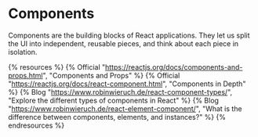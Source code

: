 # Components

Components are the building blocks of React applications. They let us split the UI into independent, reusable pieces, and think about each piece in isolation.

{% resources %}
  {% Official "https://reactjs.org/docs/components-and-props.html", "Components and Props" %}
  {% Official "https://reactjs.org/docs/react-component.html", "Components in Depth" %}
  {% Blog "https://www.robinwieruch.de/react-component-types/", "Explore the different types of components in React" %}
  {% Blog "https://www.robinwieruch.de/react-element-component/", "What is the difference between components, elements, and instances?" %}
{% endresources %}
